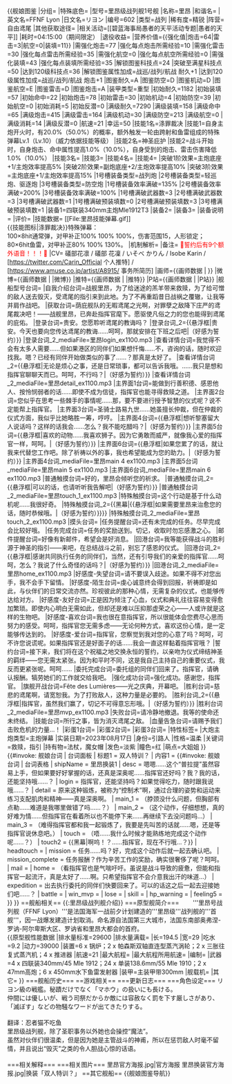 {{舰娘图鉴
|分组=
|特殊底色=
|型号=里昂级战列舰1号舰
|名称=里昂
|和谐名=
|英文名=FFNF Lyon
|日文名=リヨン
|编号=602
|类型=战列
|稀有度=精锐
|阵营=自由鸢尾
|其他获取途径=<!--【无则不填】-->
|相关活动=[[碧蓝海事局愚者的天平活动专题|愚者的天平]]
|耗时=04:15:00（期间限定）
|退役收益=
|营养价值={{强化值|炮击=64|雷击=3|航空=0|装填=11}}
|需强化炮击=77
|强化每点炮击所需经验=10
|需强化雷击=30
|强化每点雷击所需经验=35
|需强化航空=0
|强化每点航空所需经验=0
|需强化装填=43
|强化每点装填所需经验=35
|解锁图鉴科技点=24
|突破至满星科技点=50
|达到120级科技点=36
|解锁图鉴属性加成=战巡/战列/航战 耐久+1
|达到120级属性加成=战巡/战列/航战 炮击+1
|图鉴耐久=A
|图鉴防空=D
|图鉴机动=D
|图鉴航空=E
|图鉴雷击=D
|图鉴炮击=A
|装甲类型=重型
|初始耐久=1182
|初始装填=57
|初始命中=22
|初始炮击=78
|初始雷击=30
|初始机动=4
|初始防空=39
|初始航空=0
|初始消耗=5
|初始反潜=0
|满级耐久=7290
|满级装填=158
|满级命中=65
|满级炮击=415
|满级雷击=164
|满级机动=30
|满级防空=213
|满级航空=0
|满级消耗=14
|满级反潜=0
|航速=21
|幸运=50
|技能1名=涤罪裁决
|技能1=自身主炮开火时，有20.0%（50.0%）的概率，额外触发一轮由跨射和鱼雷组成的特殊弹幕Lv.1（Lv.10）（威力依据技能等级）
|技能2名=神圣庇护
|技能2=战斗开始时，自身炮击、命中属性提高1.0%（10.0%），自身受到的炮击、雷击伤害降低1.0%（10.0%）
|技能3名=
|技能3=
|技能4名=
|技能4=
|突破1阶效果=主炮底座+1/主炮效率提高5%
|突破2阶效果=副炮底座+2/主炮效率提高10%
|突破3阶效果=主炮底座+1/主炮效率提高15%
|1号槽装备类型=战列炮
|2号槽装备类型=轻巡炮、驱逐炮
|3号槽装备类型=防空炮
|1号槽装备效率满破=135%
|2号槽装备效率满破=200%
|3号槽装备效率满破=100%
|1号槽满破武器数=3
|2号槽满破武器数=3
|3号槽满破武器数=1
|1号槽满破预装填数=0
|2号槽满破预装填数=3
|3号槽满破预装填数=1
|装备1=四联装340mm主炮Mle1912T3
|装备2=
|装备3=
|装备说明=
|评价=
|技能数据=
[[File:里昂技能弹幕.gif]]<br>
{{技能图标|涤罪裁决}}特殊弹幕：<br>
100×8hit通常弹，对甲补正100% 100% 100%，伤害范围15，人形锁定；<br>
80×6hit鱼雷，对甲补正80% 100% 130%。
|机制解析=
|备注=
<span style="color:red;">💓誓约后有9个额外语音！！！💓</span>
|CV= 礒部花凛 / 礒部 花凜 / いそべ かりん / Isobe Karin / [https://twitter.com/Carin_Official 个人推特] / [https://www.amuse.co.jp/artist/A8915/ 事务所简历]
|画师={{画师数据 | }}
|微博={{画师数据 | |微博}}
|推特={{画师数据 | |推特}}
|P站={{画师数据 | |P站}}
|舰船型号台词=
|自我介绍台词=战舰里昂，为了给迷途的羔羊带来救赎，为了给可憎的敌人送去毁灭，受鸢尾的指引来到此地。为了不再重蹈昔日战祸之覆辙，让我等并肩作战吧。
|获取台词=荫庇舰队的无暇鸢尾之光啊，对罪孽之敌降下庄严的鸢尾裁决吧！——战舰里昂，已奔赴指挥官麾下。愿驱使凡俗之力的您也能得到鸢尾的庇佑。
|登录台词=贵安。您愿聆听鸢尾的教诲吗？
|登录台词_2={{悬浮框|贵安。今天也要向您传达鸢尾的教诲……呵呵，那就安排在下班之后吧|（好感为誓约）}}
|登录台词_2_mediaFile=里昂login_ex1100.mp3
|查看详情台词=我觉得不会有太多人需要……但如果港区的同伴们如果想忏悔……不，咨询的话，随时欢迎找我。嗯？已经有同伴开始做类似的事了……？那真是太好了。
|查看详情台词_2={{悬浮框|无论是烦心之事，还是日常琐事，都可以告诉我哦。……我只是想和指挥官聊聊天而已。呵呵，不行吗？|（好感为誓约）}}
|查看详情台词_2_mediaFile=里昂detail_ex1100.mp3
|主界面1台词=能做到行善积德、感恩他人、按怜悯弱者的话……即使不成为信徒，指挥官也能寻得救赎之道。
|主界面2台词=您似乎在思考一些棘手的事情呢……那，要不要进行授予智慧的仪式呢？说不定能帮上指挥官。
|主界面3台词=圣骑士路易九世……她虽擅长仲裁，但在仲裁的仪式方面，我似乎比她略胜一筹，哼哼。
|主界面4台词={{悬浮框|想听黎塞留大人说话吗？这样的话我会……怎么？我不能吃醋吗？|（好感为誓约）}}
|主界面5台词={{悬浮框|喜欢的动物……我喜欢狮子。因为它勇敢而威严，就像我心爱的指挥官一样，呵呵。|（好感为誓约）}}
|主界面6台词={{悬浮框|如果您累了的话，就让我来代替您工作吧。除了祈祷以外的事，我也希望能成为您的助力。|（好感为誓约）}}
|主界面4台词_mediaFile=里昂main 4 ex1100.mp3
|主界面5台词_mediaFile=里昂main 5 ex1100.mp3
|主界面6台词_mediaFile=里昂main 6 ex1100.mp3
|普通触摸台词=好的，里昂会倾听您的祈求。
|普通触摸台词_2={{悬浮框|可以的话，也请听听我告解吧|（好感为誓约）}}
|普通触摸台词_2_mediaFile=里昂touch_1_ex1100.mp3
|特殊触摸台词=这个行动是基于什么动机呢……我很好奇。
|特殊触摸台词_2={{黑幕|{{悬浮框|如果需要里昂来治愈您的话，随时恭候哦。|（好感为誓约）}}}}
|特殊触摸台词_2_mediaFile=里昂touch_2_ex1100.mp3
|摸头台词=
|任务提醒台词=还有未完成的任务。尽早完成会比较好哦。
|任务完成台词=任务的奖励送到。切记，收取时勿忘感激之心。
|邮件提醒台词=好像有新邮件，希望会是好消息。
|回港台词=我等能获得战斗的胜利源于神圣的指引——来吧，在总结战斗之前，别忘了感恩的仪式。
|回港台词_2={{悬浮框|感谢共同执行任务的同伴们，当然，还有引导我们的亲爱的指挥官……呵呵，怎么？我说了什么奇怪的话吗？|（好感为誓约）}}
|回港台词_2_mediaFile=里昂home_ex1100.mp3
|好感度-失望台词=请不要误入歧途。如果不得不对您出手，我不会手下留情。
|好感度-陌生台词=虔心诚意终会得到回报，祈祷即是如此，与伙伴们的日常交流亦然。珍视彼此的那种心情，无需复杂的仪式，也能够传达给对方。
|好感度-友好台词=正是因为倾注了心血，仪式和典礼往往容易变得愈加繁琐。即使内心明白无需如此，但却还是难以压抑那虚荣之心——人或许就是这样的生物吧。
|好感度-喜欢台词=我也很在意指挥官，所以很能体会您费尽心思而努力的感受。呵呵，指挥官您无需多虑——无论何种方式，喜欢这份心情，是一定能够传达到的。
|好感度-爱台词=指挥官，您察觉到我对您的心意了吗？呵呵，可不许您说谎呢。如果指挥官还是好面子的话……我会一直这样黏着指挥官哦？
|誓约台词=接下来，我们将在这个祝福之地交换永恒的誓约，以亲吻为仪式缔结神圣的羁绊——您无需太紧张。因为和平时不同，这是我自己主持自己的重要仪式，我反而更紧张呢。呵呵……
|委托完成台词=委托组的同伴们回来了。指挥官，请确认报酬。犒劳她们的工作就交给我吧。
|强化成功台词=强化成功。感谢您，指挥官。
|旗舰开战台词=Fête des Lumières——光之庆典，开幕吧。
|胜利台词=慈悲的鸢尾啊，请宽恕我。为了打败敌人，这种力量是必要的。
|胜利台词_2={{悬浮框|指挥官，虽然我们赢了，切记不可得意忘形哦。|（好感为誓约）}}
|胜利台词_2_mediaFile=里昂mvp_ex1100.mp3
|失败台词=请冷静地撤退。我等的使命还未终结。
|技能台词=所行之事，皆为消灭鸢尾之敌。
|血量告急台词=请赐予我们击败危机的力量…！
|彩蛋1台词=
|彩蛋2台词=
|彩蛋3台词=
|特性标签=
|大炮主炮类型=主炮弹幕
|实装日期=2023年08月17日
|身份=引路人
|性格=温柔
|关键词=救赎，指引
|持有物=法杖，魔女帽
|发色=淡紫
|瞳色=红
|萌点=大姐姐
}}
{{#invoke: 舰娘台词 | 台词面板 
| 标题1 = 双人特训？
| 内容1 = {{#invoke: 舰娘台词 | 台词表格
  | shipName = 里昂换装1
  | desc = 嗯嗯……这个“普拉提”虽然容易上手，但如果要好好掌握的话，还真是深奥呢……指挥官还好吗？我？我的话，还能坚持哦……？
  | login = 指挥官，还能坚持吗？如果觉得吃力，随时跟我说哦……？
  | detail = 原来这种锻炼，被称为“控制术”啊，通过合理的姿势和运动来练习支配肌肉和精神——真是深奥啊。
  | main_1 = （脖颈没什么问题，但胸部有点勒……难道是我哪里做错了吗……？）
  | main_2 = （这个动作，仔细想想，真的好难为情……但指挥官在看着所以也不能停下来……再继续下去没问题吗…）
  | main_3 = （难得指挥官都和我一起锻炼了，我要是先叫苦的话就……嗯，还是等指挥官说休息吧。）
  | touch = （唔……我什么时候才能熟练地完成这个动作呢……？）
  | touch2 = {{黑幕|啊呜！？……指挥官，现在不行哦…？}}
  | headtouch = <!--摸头台词-->
  | mission = 任务……吗？好，完成这个动作后就一起去确认吧。
  | mission_complete = 任务报酬？作为辛苦工作的奖励，确实很奢侈了呢？呵呵。
  | mail = <!--邮件提醒-->
  | home = （看指挥官也是气喘吁吁。虽说是战斗导致的疲惫，但能和指挥官一起流汗，真是太好了……啊。只希望指挥官不会介意我出汗的味道…）
  | expedition = 出去执行委托的同伴们快要回来了。可以的话这之后一起去迎接她们吧……？
  | battle = <!--旗舰开战-->
  | win_mvp = <!--胜利台词-->
  | lose = <!--战斗失败-->
  | skill = <!--技能-->
  | hp_warning = <!--血量告急-->
  | feeling5 = <!--好感度-爱-->
  }}
}}
==舰船相关==
{{:里昂级战列舰介绍}}
===原型舰简介===
　　'''里昂号战列舰（FFNF Lyon）'''是法国海军一战前夕计划建造的'''里昂级'''战列舰的'''首舰'''，因一战爆发建造计划取消。命名源自法国第三大城市，法国东南部奥弗涅-罗讷-阿尔卑斯大区、罗讷省和里昂大都会的首府。<br>
{{原型舰性能数据
|排水量标准=29600
|排水量满载=
|长=194.5
|宽=29
|吃水=9.2
|动力=39000
|装置=6 x 锅炉；2 x 帕森斯双轴直连型蒸汽涡轮；2 x 三胀往复式蒸汽机；4 x 推进器
|航速=21
|最大航程=
|最大航程所用航速=
|编制=
|武器=4 x 四联装340mm/45 Mle 1912；24 x 单装138.6mm/55 Mle 1910；2 x 47mm高炮；6 x 450mm水下鱼雷发射器
|装甲=主装甲带300mm
|舰载机=
|其它=
}}
===舰船历史===
==游戏相关==
===更新日志===
===角色设定===
リヨン級の戦艦。秘蹟だけでなく「マホウ」の扱いにも長ける。<br>
仲間には優しいが、戦う司祭だからか敵には容赦なく罰を下す厳しさがあり、<br>
「滅ぼす」などの物騒なワードが出てきたりする。<br>
<br>
翻译：忍者猫不吃鱼<br>
里昂级战列舰，除了圣职事务以外她也会操控“魔法”。<br>
虽然对伙伴们很温柔，但是因为她是主管战斗的神甫，所以在惩罚敌人时毫不留情，并且说出“毁灭”之类的令人胆战心惊的话语。<br>
<br>
===相关解释===
===相关图片===
<gallery mode="packed" heights="250px">
里昂官方海报.jpg|官方海报
里昂换装官方海报.jpg|换装「双人特训？」
</gallery>
==其它舰船==
{{舰娘图鉴导航}}